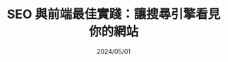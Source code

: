 ---
date: 2024/05/01
title: SEO 與前端最佳實踐：讓搜尋引擎看見你的網站
slug: 'seo'
imgSrc: 'https://github.com/hexschool/2022-web-layout-training/blob/main/2025-web-camp/desktop/blog/photo7.png?raw=true'
mobileImgSrc: 'https://github.com/hexschool/2022-web-layout-training/blob/main/2025-web-camp/mobile/blog/photo7.png?raw=true'
description: 即使你的網站擁有優美的介面與強大的功能，如果在搜尋引擎上找不到它，那就形同隱形。身為前端工程師，瞭解基本的 SEO 概念與技術是讓網站脫穎而出的關鍵。這篇文章將分享我在前端實作時，常用的 SEO 小技巧與實務做法，幫助你顯著提升網站曝光度。
tags:
  - SEO
  - 網頁曝光
---